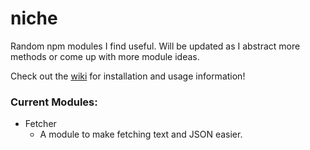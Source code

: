 # niche
Random npm modules I find useful. Will be updated as I abstract more methods or come up with more module ideas.

Check out the [wiki](https://github.com/tom-ricci/niche/wiki) for installation and usage information!

### Current Modules:
* Fetcher
    * A module to make fetching text and JSON easier.
